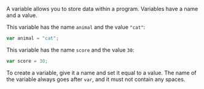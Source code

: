 A variable allows you to store data within a program. Variables have a name and a value.

This variable has the name `animal` and the value `"cat"`:

```javascript
var animal = "cat";
```

This variable has the name `score` and the value `30`:

```javascript
var score = 30;
```

To create a variable, give it a name and set it equal to a value. The name of the variable always goes after `var`, and it must not contain any spaces.